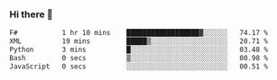 ### Hi there 👋

<!--
**gustavkrist/gustavkrist** is a ✨ _special_ ✨ repository because its `README.md` (this file) appears on your GitHub profile.

Here are some ideas to get you started:

- 🔭 I’m currently working on ...
- 🌱 I’m currently learning ...
- 👯 I’m looking to collaborate on ...
- 🤔 I’m looking for help with ...
- 💬 Ask me about ...
- 📫 How to reach me: ...
- 😄 Pronouns: ...
- ⚡ Fun fact: ...
-->

<!--START_SECTION:waka-->

```txt
F#           1 hr 10 mins    ██████████████████▓░░░░░░   74.17 %
XML          19 mins         █████▒░░░░░░░░░░░░░░░░░░░   20.71 %
Python       3 mins          █░░░░░░░░░░░░░░░░░░░░░░░░   03.48 %
Bash         0 secs          ▒░░░░░░░░░░░░░░░░░░░░░░░░   00.98 %
JavaScript   0 secs          ░░░░░░░░░░░░░░░░░░░░░░░░░   00.51 %
```

<!--END_SECTION:waka-->
